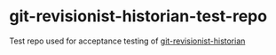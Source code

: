 # git-revisionist-historian-test-repo

Test repo used for acceptance testing of
[git-revisionist-historian](https://github.com/thewoolleyman/git-revisionist-historian)
